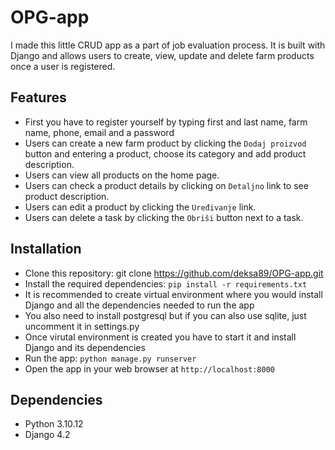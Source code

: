 # OPG-app

I made this little CRUD app as a part of job evaluation process. It is built with Django and allows users to create, view, update and delete farm products once a user is registered.


## Features
- First you have to register yourself by typing first and last name, farm name, phone, email and a password
- Users can create a new farm product by clicking the `Dodaj proizvod` button and entering a product, choose its category and add product description.
- Users can view all products on the home page.
- Users can check a product details by clicking on `Detaljno` link to see product description.
- Users can edit a product by clicking the `Uređivanje` link.
- Users can delete a task by clicking the `Obriši` button next to a task.


## Installation

- Clone this repository: git clone https://github.com/deksa89/OPG-app.git
- Install the required dependencies: `pip install -r requirements.txt`
- It is recommended to create virtual environment where you would install Django and all the dependencies needed to run the app
- You also need to install postgresql but if you can also use sqlite, just uncomment it in settings.py
- Once virutal environment is created you have to start it and install Django and its dependencies
- Run the app: `python manage.py runserver`
- Open the app in your web browser at `http://localhost:8000`


## Dependencies

- Python 3.10.12
- Django 4.2
